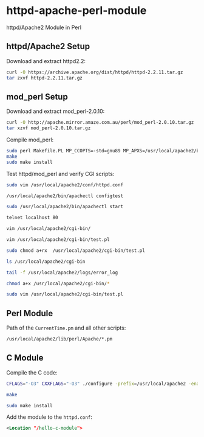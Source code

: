 # httpd-apache-perl-module
httpd/Apache2 Module in Perl

## httpd/Apache2 Setup

Download and extract httpd2.2:
```bash
curl -O https://archive.apache.org/dist/httpd/httpd-2.2.11.tar.gz
tar zxvf httpd-2.2.11.tar.gz
```

## mod_perl Setup

Download and extract mod_perl-2.0.10:
```bash
curl -O http://apache.mirror.amaze.com.au/perl/mod_perl-2.0.10.tar.gz
tar xzvf mod_perl-2.0.10.tar.gz
```
Compile mod_perl:
```bash
sudo perl Makefile.PL MP_CCOPTS=-std=gnu89 MP_APXS=/usr/local/apache2/bin/apxs
make
sudo make install
```

Test httpd/mod_perl and verify CGI scripts:
```bash
sudo vim /usr/local/apache2/conf/httpd.conf

/usr/local/apache2/bin/apachectl configtest

sudo /usr/local/apache2/bin/apachectl start

telnet localhost 80

vim /usr/local/apache2/cgi-bin/

vim /usr/local/apache2/cgi-bin/test.pl

sudo chmod a+rx  /usr/local/apache2/cgi-bin/test.pl

ls /usr/local/apache2/cgi-bin

tail -f /usr/local/apache2/logs/error_log

chmod a+x /usr/local/apache2/cgi-bin/*

sudo vim /usr/local/apache2/cgi-bin/test.pl
```

## Perl Module

Path of the `CurrentTime.pm` and all other scripts:
```bash
/usr/local/apache2/lib/perl/Apache/*.pm
```

## C Module

Compile the C code:

```bash
CFLAGS="-O3" CXXFLAGS="-O3" ./configure -prefix=/usr/local/apache2 -enable-autoindex -enable-cache -enable-cgi -enable-deflate -enable-dir -enable-disk_cache -enable-fastcgi -enable-file_cache -enable-headers -enable-include -enable-info -enable-log_config -enable-log_forensic -enable-logio -enable-mem_cache -enable-mime -enable-mime_magic -enable-negotiation -enable-perl -enable-proxy -enable-proxy-balancer -enable-proxy-http -enable-rewrite -enable-speling -enable-status -enable-suexec -enable-userdir -enable-usertrack -enable-version -enable-vhost_alias -enable-so -enable-mods-shared=all --enable--hello

make

sudo make install

```

Add the module to the `httpd.conf`:

```xml
<Location "/hello-c-module">                                                                        SetHandler hello                                                                            </Location> 
```